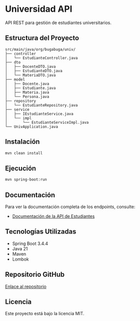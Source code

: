 # Universidad API

API REST para gestión de estudiantes universitarios.

## Estructura del Proyecto

```
src/main/java/org/bugabuga/univ/
├── controller
│   └── EstudianteController.java
├── dto
│   ├── DocenteDTO.java
│   ├── EstudianteDTO.java
│   └── MateriaDTO.java
├── model
│   ├── Docente.java
│   ├── Estudiante.java
│   ├── Materia.java
│   └── Persona.java
├── repository
│   └── EstudianteRepository.java
├── service
│   ├── IEstudianteService.java
│   └── impl
│       └── EstudianteServiceImpl.java
└── UnivApplication.java

```

## Instalación

```bash
mvn clean install
```

## Ejecución

```bash
mvn spring-boot:run
```

## Documentación

Para ver la documentación completa de los endpoints, consulte:
- [Documentación de la API de Estudiantes](./Writerside/topics/api-documentation.md)

## Tecnologías Utilizadas

- Spring Boot 3.4.4
- Java 21
- Maven
- Lombok

## Repositorio GitHub

[Enlace al repositorio](https://github.com/tu-usuario/tu-repositorio)

## Licencia

Este proyecto está bajo la licencia MIT.
